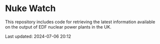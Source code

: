 # Nuke Watch

This repository includes code for retrieving the latest information available on the output of EDF nuclear power plants in the UK.

Last updated: 2024-07-06 20:12
